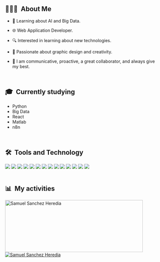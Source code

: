 
  ## 👨🏼‍💻 &nbsp;About Me
  
  - 🤖 Learning about AI and Big Data.

  - 🌐 Web Application Developer.
  
  - 🔍 Interested in learning about new technologies.
  
  - 🎨 Passionate about graphic design and creativity.
  
  - 🤝 I am communicative, proactive, a great collaborator, and always give my best.

  <br>
  

</div>

<div>

  ## 🎓 &nbsp;Currently studying

  - Python
  - Big Data
  - React
  - Matlab
  - n8n

<br>

</div>

<div>

  ## 🛠️ &nbsp;Tools and Technology

<img src="https://img.shields.io/badge/Bootstrap-563D7C?style=for-the-badge&logo=bootstrap&logoColor=white">
<img src="https://img.shields.io/badge/html5%20-%23E34F26.svg?&style=for-the-badge&logo=html5&logoColor=white">
<img src="https://img.shields.io/badge/css3%20-%231572B6.svg?&style=for-the-badge&logo=css3&logoColor=white">
<img src="https://img.shields.io/badge/wordpress%20-%2327799E.svg?&style=for-the-badge&logo=wordpress&logoColor=white">
<img src="https://img.shields.io/badge/javascript%20-%23323330.svg?&style=for-the-badge&logo=javascript&logoColor=%23F7DF1E">
<img src="https://img.shields.io/badge/git%20-%23F05033.svg?&style=for-the-badge&logo=git&logoColor=white">
<img src="https://img.shields.io/badge/Java-ED8B00?style=for-the-badge&logo=java&logoColor=white">
<img src="http://img.shields.io/badge/-VS%20Code-000000?style=for-the-badge&logo=Visual-studio-code&logoColor=blue">
<img src="https://img.shields.io/badge/PHP-777BB4?style=for-the-badge&logo=php&logoColor=white">
<img src="https://img.shields.io/badge/Laravel-FF2D20?style=for-the-badge&logo=laravel&logoColor=white">
<img src="https://img.shields.io/badge/PHOTOSHOP%20-%2314354C.svg?&style=for-the-badge&logoColor=white">
<img src="https://img.shields.io/badge/illustrator%20-%23F77B17.svg?&style=for-the-badge&logoColor=white">
<img src="https://img.shields.io/badge/Docker-2496ED?style=for-the-badge&logo=docker&logoColor=white">
<img src="https://img.shields.io/badge/MySQL-4479A1?style=for-the-badge&logo=mysql&logoColor=white">

   
<br>
<br>
</div>



<div>

  ## 📊 &nbsp;My activities
  <a href="https://github.com/SamuelSanchezHeredia">
    <img width=450 height=170 align="center" alt="Samuel Sanchez Heredia" src="https://github-readme-stats.vercel.app/api?username=SamuelSanchezHeredia&theme=algolia&show_icons=true&bg_color=0D1117&hide_border=true&count_private=true" />
  </a>
  <a href="https://github.com/SamuelSanchezHeredia">
    <img align="center" alt="Samuel Sanchez Heredia" src="https://github-readme-stats.vercel.app/api/top-langs/?username=SamuelSanchezHeredia&theme=algolia&layout=compact&bg_color=0D1117&hide_border=true&count_private=true" />
  </a>
<br>
  <br>
</div>
